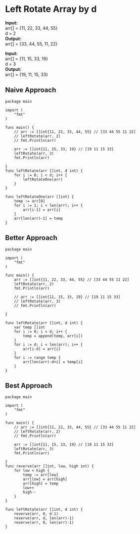 # Left Rotate Array by d

**Input:** </br>
arr[] = {11, 22, 33, 44, 55} </br>
d = 2 </br>
**Output:** </br> 
arr[] = {33, 44, 55, 11, 22}

**Input:** </br>
arr[] = {11, 15, 33, 19} </br>
d = 3 </br>
**Output:** </br>
arr[] = {19, 11, 15, 33}

## Naive Approach

```
package main

import (
	"fmt"
)

func main() {
	// arr := []int{11, 22, 33, 44, 55} // [33 44 55 11 22]
	// leftRotate(arr, 2)
	// fmt.Println(arr)

	arr := []int{11, 15, 33, 19} // [19 11 15 33]
	leftRotate(arr, 3)
	fmt.Println(arr)

}
func leftRotate(arr []int, d int) {
	for i := 0; i < d; i++ {
		leftRotateOne(arr)
	}
}

func leftRotateOne(arr []int) {
	temp := arr[0]
	for i := 1; i < len(arr); i++ {
		arr[i-1] = arr[i]
	}
	arr[len(arr)-1] = temp
}
```

## Better Approach

```
package main

import (
	"fmt"
)

func main() {
	arr := []int{11, 22, 33, 44, 55} // [33 44 55 11 22]
	leftRotate(arr, 2)
	fmt.Println(arr)

	// arr := []int{11, 15, 33, 19} // [19 11 15 33]
	// leftRotate(arr, 3)
	// fmt.Println(arr)

}

func leftRotate(arr []int, d int) {
	var temp []int
	for i := 0; i < d; i++ {
		temp = append(temp, arr[i])
	}
	for i := d; i < len(arr); i++ {
		arr[i-d] = arr[i]
	}
	for i := range temp {
		arr[len(arr)-d+i] = temp[i]
	}
}
```

## Best Approach

```
package main

import (
	"fmt"
)

func main() {
	// arr := []int{11, 22, 33, 44, 55} // [33 44 55 11 22]
	// leftRotate(arr, 2)
	// fmt.Println(arr)

	arr := []int{11, 15, 33, 19} // [19 11 15 33]
	leftRotate(arr, 3)
	fmt.Println(arr)

}
func reverve(arr []int, low, high int) {
	for low < high {
		temp := arr[low]
		arr[low] = arr[high]
		arr[high] = temp
		low++
		high--
	}
}

func leftRotate(arr []int, d int) {
	reverve(arr, 0, d-1)
	reverve(arr, d, len(arr)-1)
	reverve(arr, 0, len(arr)-1)
}
```
